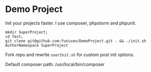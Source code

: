 Demo Project
=====

Init your projects faster. I use composer, phpstorm and phpunit.

```
mkdir SuperProject;
cd Test;
git clone git@github.com:funivan/DemoProject.git . && ./init.sh AuthorNamespace SuperProject
```

Fork repo and rewrite `userInit.sh` for custom post init options.

Default composer path: /usr/local/bin/composer